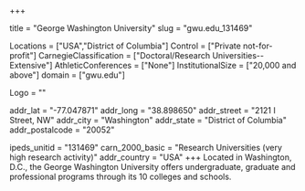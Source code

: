 
+++

title = "George Washington University"
slug = "gwu.edu_131469"

Locations = ["USA","District of Columbia"]
Control = ["Private not-for-profit"]
CarnegieClassification = ["Doctoral/Research Universities--Extensive"]
AthleticConferences = ["None"]
InstitutionalSize = ["20,000 and above"]
domain = ["gwu.edu"]

Logo = ""

addr_lat = "-77.047871"
addr_long = "38.898650"
addr_street = "2121 I Street, NW"
addr_city = "Washington"
addr_state = "District of Columbia"
addr_postalcode = "20052"

ipeds_unitid = "131469"
carn_2000_basic = "Research Universities (very high research activity)"
addr_country = "USA"
+++
    Located in Washington, D.C., the George Washington University offers undergraduate, graduate and professional programs through its 10 colleges and schools.

